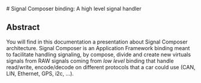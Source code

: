 # Signal Composer binding: A high level signal handler

## Abstract

You will find in this documentation a presentation about Signal Composer
architecture. Signal Composer is an Application Framework binding meant to
facilitate handling signaling, by compose, divide and create new virtuals
signals from RAW signals coming from _low level_ binding that handle read/write,
encode/decode on different protocols that a car could use (CAN, LIN, Ethernet, GPS, i2c, ...).
